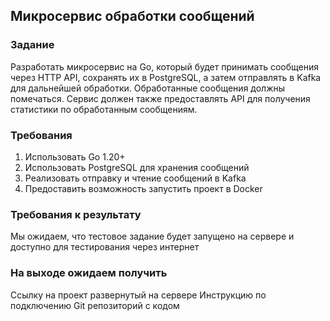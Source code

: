 ## Микросервис обработки сообщений

### Задание
Разработать микросервис на Go, который будет принимать сообщения через HTTP API, сохранять их в PostgreSQL, а затем отправлять в Kafka для дальнейшей обработки. Обработанные сообщения должны помечаться. Сервис должен также предоставлять API для получения статистики по обработанным сообщениям.

### Требования
1.	Использовать Go 1.20+
2.	Использовать PostgreSQL для хранения сообщений
3.	Реализовать отправку и чтение сообщений в Kafka
4.	Предоставить возможность запустить проект в Docker

### Требования к результату
Мы ожидаем, что тестовое задание будет запущено на сервере и доступно для тестирования через интернет

### На выходе ожидаем получить
Ссылку на проект развернутый на сервере
Инструкцию по подключению
Git репозиторий с кодом
